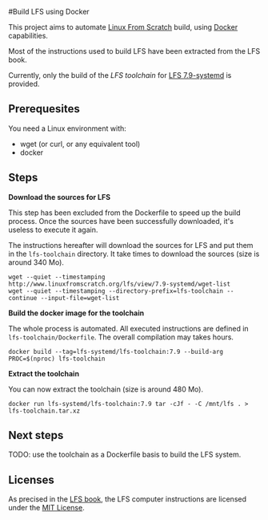 #Build LFS using Docker

This project aims to automate [Linux From Scratch](http://www.linuxfromscratch.org/lfs/) build, using [Docker](https://www.docker.com/) capabilities.

Most of the instructions used to build LFS have been extracted from the LFS book.

Currently, only the build of the *LFS toolchain* for [LFS 7.9-systemd](http://www.linuxfromscratch.org/lfs/view/7.9-systemd/) is provided.

## Prerequesites
You need a Linux environment with:
* wget (or curl, or any equivalent tool)
* docker

## Steps

**Download the sources for LFS**

This step has been excluded from the Dockerfile to speed up the build process. Once the sources have been successfully downloaded, it's useless to execute it again.

The instructions hereafter will download the sources for LFS and put them in the `lfs-toolchain` directory. It take times to download the sources (size is around 340 Mo).

    wget --quiet --timestamping http://www.linuxfromscratch.org/lfs/view/7.9-systemd/wget-list
    wget --quiet --timestamping --directory-prefix=lfs-toolchain --continue --input-file=wget-list

**Build the docker image for the toolchain**

The whole process is automated. All executed instructions are defined in `lfs-toolchain/Dockerfile`.
The overall compilation may takes hours.

    docker build --tag=lfs-systemd/lfs-toolchain:7.9 --build-arg PROC=$(nproc) lfs-toolchain

**Extract the toolchain**

You can now extract the toolchain (size is around 480 Mo).

    docker run lfs-systemd/lfs-toolchain:7.9 tar -cJf - -C /mnt/lfs . > lfs-toolchain.tar.xz

## Next steps

TODO: use the toolchain as a Dockerfile basis to build the LFS system.

## Licenses

As precised in the [LFS book](http://www.linuxfromscratch.org/lfs/view/7.9-systemd/appendices/licenses.html), the LFS computer instructions are licensed under the [MIT License](http://www.linuxfromscratch.org/lfs/view/7.9-systemd/appendices/mit.html).